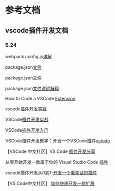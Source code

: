 # 参考文档

## vscode插件开发文档

### 5.24

webpack.config.js[详解](https://www.jianshu.com/p/28c03e80f001)

package.json[文件](https://www.jianshu.com/p/b3b8c3953e79)

package.json[文件](https://javascript.ruanyifeng.com/nodejs/packagejson.html#toc8)

package.json[文件说明解释](https://www.jianshu.com/p/b3d86ddfd555)

How to Code a VSCode [Extension](https://www.youtube.com/watch?v=a5DX5pQ9p5M)

vscode[插件开发实践](https://www.jianshu.com/p/a276ee130854)

VSCode[插件开发实战](https://zhuanlan.zhihu.com/p/71693080?from_voters_page=true)

VSCode[插件开发入门](https://zhuanlan.zhihu.com/p/99198980)

VSCode插件开发教学：开发一个VSCode插件[vstodo](https://www.bilibili.com/video/BV1Kv4y1f7R9?from=search&seid=9994916377836948469)

【VSCode 中文社区】VS Code [插件开发分享](https://www.bilibili.com/video/BV1pf4y1979a/?spm_id_from=333.788.recommend_more_video.0)

从零开始开发一款属于你的 Visual Studio Code [插件](https://www.bilibili.com/video/BV1CJ411v7CU/?spm_id_from=333.788.recommend_more_video.2)

vscode插件开发从0到1-[开发一个看笑话的插件](https://www.bilibili.com/video/BV1Vh411d7wp/?spm_id_from=333.788.recommend_more_video.1)

【VS Code中文社区】 [如何快速开发一款扩展](https://www.bilibili.com/video/BV1Jt4y1Y7wr/?spm_id_from=333.788.recommend_more_video.2)

